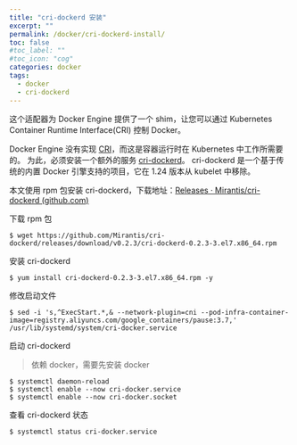 ```yaml
---
title: "cri-dockerd 安装"
excerpt: ""
permalink: /docker/cri-dockerd-install/
toc: false
#toc_label: ""
#toc_icon: "cog"
categories: docker
tags:
  - docker
  - cri-dockerd
---
```


这个适配器为 Docker Engine 提供了一个 shim，让您可以通过 Kubernetes Container Runtime Interface(CRI) 控制 Docker。

Docker Engine 没有实现 [CRI](https://kubernetes.io/zh-cn/docs/concepts/architecture/cri/)，而这是容器运行时在 Kubernetes 中工作所需要的。 为此，必须安装一个额外的服务 [cri-dockerd](https://github.com/Mirantis/cri-dockerd)。 cri-dockerd 是一个基于传统的内置 Docker 引擎支持的项目，它在 1.24 版本从 kubelet 中移除。

本文使用 rpm 包安装 cri-dockerd，下载地址：[Releases · Mirantis/cri-dockerd (github.com)](https://github.com/Mirantis/cri-dockerd/releases/)

下载 rpm 包

```shell
$ wget https://github.com/Mirantis/cri-dockerd/releases/download/v0.2.3/cri-dockerd-0.2.3-3.el7.x86_64.rpm
```

安装 cri-dockerd

```shell
$ yum install cri-dockerd-0.2.3-3.el7.x86_64.rpm -y
```

修改启动文件

```shell
$ sed -i 's,^ExecStart.*,& --network-plugin=cni --pod-infra-container-image=registry.aliyuncs.com/google_containers/pause:3.7,' /usr/lib/systemd/system/cri-docker.service
```

启动 cri-dockerd

> 依赖 docker，需要先安装 docker

```shell
$ systemctl daemon-reload
$ systemctl enable --now cri-docker.service
$ systemctl enable --now cri-docker.socket
```

查看 cri-dockerd 状态

```shell
$ systemctl status cri-docker.service
```

